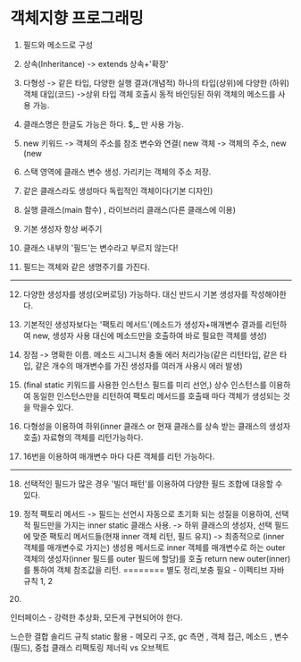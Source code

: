 # 객체지향 프로그래밍

1. 필드와 메소드로 구성

3. 상속(Inheritance) -> extends 상속+'확장'
4. 다형성 -> 같은 타입, 다양한 실행 결과(개념적)  하나의 타입(상위)에 다양한 (하위)객체 대입(코드) ->상위 타입 객체 호출시 동적 바인딩된 하위 객체의 메소드를 사용 가능.
5. 클래스명은 한글도 가능은 하다. $,_ 만 사용 가능.
6. new 키워드 -> 객체의 주소를 참조 변수와 연결( new 객체 -> 객체의 주소, new (new 
7. 스택 영역에 클래스 변수 생성. 가리키는 객체의 주소 저장.
8. 같은 클래스라도 생성마다 독립적인 객체이다(기본 디자인)
9. 실행 클래스(main 함수) , 라이브러리 클래스(다른 클래스에 이용)
10. 기본 생성자 항상 써주기
11. 클래스 내부의 '필드'는 변수라고 부르지 않는다!
12. 필드는 객체와 같은 생명주기를 가진다.
---------------------------------------------------------------

12. 다양한 생성자를 생성(오버로딩) 가능하다. 대신 반드시 기본 생성자를 작성해야한다.

13. 기본적인 생성자보다는 '팩토리 메서드'(메소드가 생성자+매개변수 결과를 리턴하여 new, 생성자 사용 대신에 메소드만을 호출하여 바로 필요한 객체를 생성)
14. 장점 -> 명확한 이름. 메소드 시그니처 충돌 에러 처리가능(같은 리턴타입, 같은 타입, 같은 개수의 매개변수를 가진 생성자를 여러개 사용시 에러 발생)
15. (final static 키워드를 사용한 인스턴스 필드를 미리 선언,) 상수 인스턴스를 이용하여 동일한 인스턴스만을 리턴하여 팩토리 메서드를 호출때 마다 객체가 생성되는 것을 막을수 있다.
16. 다형성을 이용하여 하위(inner 클래스 or 현재 클래스를 상속 받는 클래스의 생성자 호출) 자료형의 객체를 리턴가능하다.
17. 16번을 이용하여 매개변수 마다 다른 객체를 리턴 가능하다.
------------------------------------------------------------------

18. 선택적인 필드가 많은 경우 '빌더 패턴'를 이용하여 다양한 필드 조합에 대응할 수 있다.

20. 정적 팩토리 메서드 -> 필드는 선언시 자동으로 초기화 되는 성질을 이용하여, 선택적 필드만을 가지는 inner static 클래스 사용. -> 하위 클래스의 생성자, 선택 필드에 맞준 팩토리 메서드들(현재 inner 객체 리턴, 필드 유지) -> 최종적으로 (inner 객체를 매개변수로 가지는) 생성용 메서드로 inner 객체를 매개변수로 하는 outer 객체의 생성자(inner 필드를 outer 필드에 할당)를 호출 return new outer(inner)를 통하여 객체 참조값을 리턴.  ======== 별도 정리,보충 필요 - 이펙티브 자바 규칙 1, 2
21. 

인터페이스 - 강력한 추상화, 모든게 구현되어야 한다.

느슨한 결합
솔리드 규칙
static 활용 - 메모리 구조, gc 측면 , 객체 접근, 메소드 , 변수(필드), 중첩 클래스
리팩토링
제너릭 vs 오브젝트
